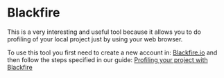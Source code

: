 # Blackfire

This is a very interesting and useful tool because it allows you to do profiling of your local project just by using your web browser.

To use this tool you first need to create a new account in: [Blackfire.io](https://blackfire.io) and then follow the steps specified in our guide: [Profiling your project with Blackfire](../working-with-humpback/profiling-your-project-with-blackfire.md)
